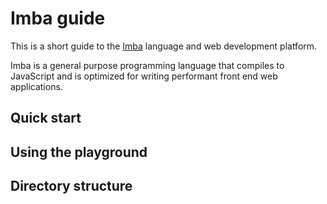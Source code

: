 # Imba guide

This is a short guide to the [Imba](http://imba.io/) language and web 
development platform.

Imba is a general purpose programming language that compiles to JavaScript and 
is optimized for writing performant front end web applications.

## Quick start


## Using the playground


## Directory structure

